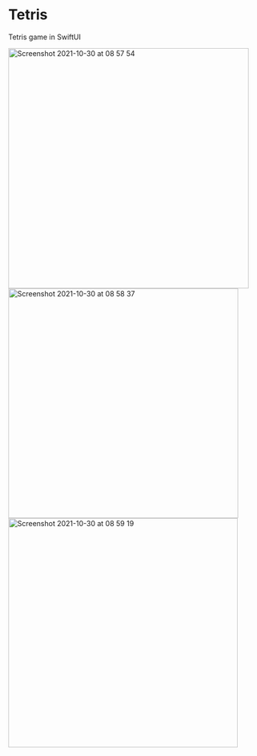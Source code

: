 # Tetris
Tetris game in SwiftUI

<img width="480" alt="Screenshot 2021-10-30 at 08 57 54" src="https://user-images.githubusercontent.com/62436303/139523760-24d1d659-73c4-406b-9ffd-40329675394c.png">

<img width="459" alt="Screenshot 2021-10-30 at 08 58 37" src="https://user-images.githubusercontent.com/62436303/139523764-963689a7-c7f9-4b77-b408-35421b80a998.png">

<img width="458" alt="Screenshot 2021-10-30 at 08 59 19" src="https://user-images.githubusercontent.com/62436303/139523770-7f5794d2-f304-4eb7-a62d-a402f4ca4059.png">
